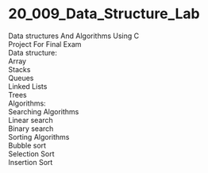 # 20_009_Data_Structure_Lab
Data structures And Algorithms Using C
<br>
Project For Final Exam
<br>
Data structure:
<br>
Array
<br>
Stacks
<br>
Queues
<br>
Linked Lists
<br>
Trees
<br>
Algorithms:
<br>
Searching Algorithms
<br>
Linear search
<br>
Binary search
<br>
Sorting Algorithms
<br>
Bubble sort
<br>
Selection Sort
<br>
Insertion Sort
<br>
